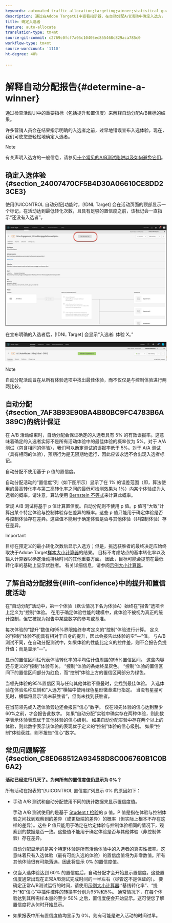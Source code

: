 ```yaml
---
keywords: automated traffic allocation;targeting;winner;statistical guarantee;confidence;determine winner;lift;confidence;default;default experience
description: 通过在Adobe TargetUI中查看指示器，在自动分配A/B活动中确定入选方。
title: 确定入选者
feature: auto-allocate
translation-type: tm+mt
source-git-commit: c2769c0fcf7a05c10405ec855468c829aca785c0
workflow-type: tm+mt
source-wordcount: '1110'
ht-degree: 48%

---
```



# 解释自动分配报告{#determine-a-winner}

通过检查活动UI中的重要指标（包括提升和置信度）来解释自动分配A/B目标的结果。

许多营销人员会在结果指示明确的入选者之前，过早地错误宣布入选体验。现在，我们可使您更轻松地确定入选者。

>[!NOTE]
>
>有关声明入选方的一般信息，请参见[十个常见的A/B测试陷阱以及如何避免它们](/help/c-activities/t-test-ab/common-ab-testing-pitfalls.md)。

## 确定入选体验{#section_24007470CF5B4D30A06610CE8DD23CE3}

使用[!UICONTROL 自动分配]功能时，[!DNL Target] 会在活动页面的顶部显示一个标记，在活动达到最低转化次数，且具有足够的置信度之前，该标记会一直指示“还没有入选者”。

![“没有入选者”标记](/help/c-activities/automated-traffic-allocation/assets/no-winner.png)

在宣布明确的入选者后，[!DNL Target] 会显示“入选者: 体验 X。”

![](assets/winner.png)

>[!NOTE]
>
>自动分配活动旨在从所有体验选项中找出最佳体验，而不仅仅是与控制体验进行两两比较。

## 自动分配{#section_7AF3B93E90BA4B80BC9FC4783B6A389C}的统计保证

在 A/B 活动结束时，自动分配会保证确定的入选者具有 5% 的有效误报率。这意味着确定的入选者实际不是所有活动体验中的最佳体验的概率仅为 5%。对于 A/A 测试（包含相同的体验），我们可以断定测试的误报率低于 5%。对于 A/A 测试（具有相同的体验），预期行为是无限期地运行，因此应该永远不会出现入选者标记。

自动分配不使用基于 p 值的置信度。

自动分配活动的“置信度”列（如下图所示）显示了在 1% 的误差范围（即，算法使用的最高转化率与第二高转化率之间的最低可检测效果为 1%）内某个体验成为入选者的概率。请注意，算法使用 [Bernstein 不等式](https://en.wikipedia.org/wiki/Bernstein_inequalities_(probability_theory))来计算此概率。

常规 A/B 测试将基于 p 值计算置信度。自动分配则不使用 p 值。p 值可“大致”计算出某个特定体验与控制体验存在差异的概率。这些 p 值只能用于确定体验是否与控制体验存在差异。这些值不能用于确定体验是否与其他体验（非控制体验）存在差异。

>[!IMPORTANT]
>
>目标在预定义的最小转化次数后显示入选方；但是，挑选获胜者的最终决定应始终取决于Adobe Target[样本大小计算器](https://docs.adobe.com/content/target-microsite/testcalculator.html)的结果。 目标不考虑站点的基本转化率以及输入计算器以确定活动持续时间的其他重要方面。 因此，目标可能会提前在最低转化率的基础上显示优胜者。 有关详细信息，请参阅[示例大小计算器](/help/c-activities/t-test-ab/sample-size-determination.md#section_6B8725BD704C4AFE939EF2A6B6E834E6)。

## 了解自动分配报告{#lift-confidence}中的提升和置信度活动

在“自动分配”活动中，第一个体验（默认情况下名为体验A）始终在“报告”选项卡上定义为“控制”体验。 在用于确定体验性能的建模中，此体验不被视为真正的统计控制，但它被视为报告中某些数字的参考或基准。

每次体验的“提升”数值和95%界限始终参考定义的“控制”体验进行计算。 定义的“控制”体验不能具有相对于自身的提升，因此会报告此体验的空“—”值。 与A/B测试不同，在自动分配测试中，如果体验的性能比定义的控件差，则不会报告负提升值；而是显示“—”。

显示的置信区间栏代表体验转化率的平均估计值周围的95%置信区间。 这些内容还与定义的“控制”体验有关。 “控制”体验的条始终呈灰色。 “控制”体验的置信区间下的置信区间部分为红色，而“控制”体验上方的置信区间部分为绿色。

当领先体验的95%置信区间与任何其他体验不重叠时，会找到最佳体验。 入选体验在体验名称左侧和“入选方”横幅中使用绿色星形徽章进行指定。 当没有星星可见时，横幅将显示“尚未获胜者”，但尚未找到获胜者。

在当前领先或入选体验旁边还会报告“信心”数字。 仅在领先体验的信心达到至少60%之前，才会报告此数字。 如果“自动分配”实验中确实存在两种体验，则此数字表示体验表现优于其他体验的信心级别。 如果自动分配实验中存在两个以上的体验，则此数字表示该体验的表现优于定义的“控制”体验的信心级别。 如果“控制”体验获胜，则不报告“信心”数字。

## 常见问题解答 {#section_C8E068512A93458D8C006760B1C0B6A2}

**活动已经进行几天了。为何所有的置信度值仍显示为 0%？**

所有活动在报表的“[!UICONTROL 置信度]”列显示 0% 的原因如下：

* 手动 A/B 测试和自动分配使用不同的统计数据来显示置信度值。

   手动 A/B 测试使用的是基于 [Student t 检验](https://en.wikipedia.org/wiki/Student%27s_t-test)的 p 值。P 值是指在体验与控制体验之间找到观察到的差异（或更极端的差异）的概率（但实际上根本不存在这样的差异）。这些 P 值只能用于确定在给定体验与控制体验相同的情况下，观察到的数据是否一致。这些值不能用于确定体验是否与其他体验（非控制体验）存在差异。

   自动分配显示的是某个特定体验是所有活动体验中的入选者的真实性概率。这意味着只有入选体验（最有可能入选的体验）的置信度值将为非零数值。所有其他体验很有可能落选，因此将显示 0% 的置信度值。

* 仅当入选体验达到 60% 的置信度后，自动分配才会开始显示置信度。这些置信度通常出现在正常A/B测试完成时间的一半左右（尽管这不是保证的）。 要确定正常A/B测试运行的时间，请使用[示例大小计算器](https://docs.adobe.com/content/target-microsite/testcalculator.html):“基线转化率”、“提升”和“信心”中插件控件的转换率分别为95%和5%。 通常情况下，在每个体验达到其所需样本量的至少 50% 之后，置信度便会开始显示。这可使您了解置信度将从何时开始显示。
* 如果报表中所有置信度值均显示为 0%，则有可能是进入活动的时间过早。

